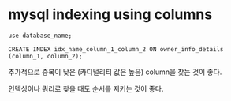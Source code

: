 # mysql indexing using columns

```mysql
use database_name;

CREATE INDEX idx_name_column_1_column_2 ON owner_info_details (column_1, column_2);
```

추가적으로 중복이 낮은 (카디널리티 값은 높음) column을 찾는 것이 좋다. 

인덱싱이나 쿼리로 찾을 때도 순서를 지키는 것이 좋다.